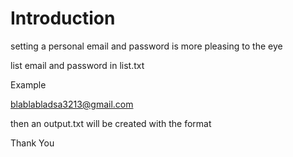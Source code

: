# Introduction
setting a personal email and password is more pleasing to the eye

list email and password in list.txt

Example

blablabladsa3213@gmail.com

then an output.txt will be created with the format


Thank You
